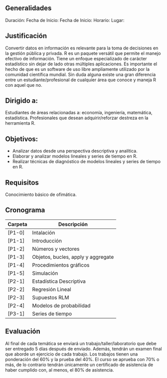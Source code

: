 Generalidades
-------------

Duración: Fecha de Inicio: Fecha de Inicio: Horario: Lugar:

Justificación
-------------

Convertir datos en información es relevante para la toma de decisiones
en la gestión pública y privada. R es un paquete versátil que permite el
manejo efectivo de información. Tiene un enfoque especializado de
carácter estadístico sin dejar de lado otras múltiples aplicaciones. Es
importante el hecho de que es un software de uso libre ampliamente
utilizado por la comunidad científica mundial. Sin duda alguna existe
una gran diferencia entre un estudiante/profesional de cualquier área
que conoce y maneja R con aquel que no.

Dirigido a:
-----------

Estudiantes de áreas relacionadas a: economía, ingeniería, matemática,
estadística. Profesionales que desean adquirir/reforzar destreza en la
herramienta R.

Objetivos:
----------

-   Analizar datos desde una perspectiva descriptiva y analítica.
-   Elaborar y analizar modelos lineales y series de tiempo en R.
-   Realizar técnicas de diagnóstico de modelos lineales y series de
    tiempo en R.

Requisitos
----------

Conocimiento básico de ofimática.

Cronograma
----------

<table>
<thead>
<tr class="header">
<th>Carpeta</th>
<th>Descripción</th>
</tr>
</thead>
<tbody>
<tr class="odd">
<td>[P1-0]</td>
<td>Intalación</td>
</tr>
<tr class="even">
<td>[P1-1]</td>
<td>Introducción</td>
</tr>
<tr class="odd">
<td>[P1-2]</td>
<td>Números y vectores</td>
</tr>
<tr class="even">
<td>[P1-3]</td>
<td>Objetos, bucles, apply y aggregate</td>
</tr>
<tr class="odd">
<td>[P1-4]</td>
<td>Procedimientos gráficos</td>
</tr>
<tr class="even">
<td>[P1-5]</td>
<td>Simulación</td>
</tr>
<tr class="odd">
<td>[P2-1]</td>
<td>Estadística Descriptiva</td>
</tr>
<tr class="even">
<td>[P2-2]</td>
<td>Regresión Lineal</td>
</tr>
<tr class="odd">
<td>[P2-3]</td>
<td>Supuestos RLM</td>
</tr>
<tr class="even">
<td>[P2-4]</td>
<td>Modelos de probabilidad</td>
</tr>
<tr class="odd">
<td>[P3-1]</td>
<td>Series de tiempo</td>
</tr>
</tbody>
</table>

Evaluación
----------

Al final de cada temática se enviará un trabajo/taller/laboratorio que
debe ser entregado 5 días después de enviado. Además, tendrán un examen
final que aborde un ejercicio de cada trabajo. Los trabajos tienen una
ponderación del 60% y la prueba del 40%. El curso se aprueba con 70% o
más, de lo contrario tendrán únicamente un certificado de asistencia de
haber cumplido con, al menos, el 80% de asistencia.
